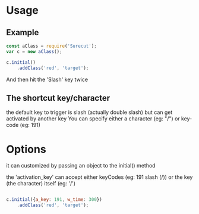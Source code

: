 # Usage

## Example
```javascript
const aClass = require('Surecut');
var c = new aClass();

c.initial()
    .addClass('red', 'target');
```

And then hit the 'Slash' key twice

## The shortcut key/character
the default key to trigger is slash (actually double slash)
but can get activated by another key
You can specify either a character (eg: "/") or key-code (eg: 191)

# Options
it can customized by passing an object to the initial() method

the 'activation_key' can accept either keyCodes (eg: 191 slash (/)) or the key (the character) itself (eg: '/')
```javascript

c.initial({a_key: 191, w_time: 300})
    .addClass('red', 'target');
```